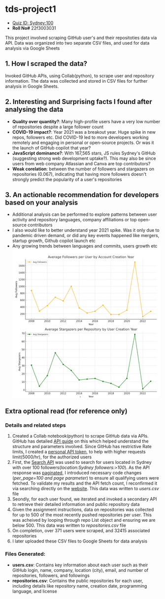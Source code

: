 # tds-project1
- [Quiz ID: Sydney:100](https://tools-in-data-science.pages.dev/project1)
- **Roll No#** 22f3003031

This project involved scraping GitHub user's and their repositoties data via API. Data was organized into two separate CSV files, and used for data analysis via Google Sheets

## 1. How I scraped the data?
Invoked GitHub APIs, using Collab(python), to scrape user and repository information. The data was collected and stored in CSV files for further analysis in Google Sheets.

## 2. Interesting and Surprising facts I found after analysing the data
- **Quality over quantity?**: Many high-profile users have a very low number of repositories despite a large follower count
- **COVID-19 impact?**: Year 2021 was a breakout year. Huge spike in new repos, followers etc. Did COVID-19 led to more developers working remotely and engaging in personal or open-source projects. Or was it the launch of GitHub copilot that year?
- **JavaScript dominance?**: With 167,565 stars, JS rules Sydney's GitHub (suggesting strong web development uptake?). This may also be since users from web company Atlassian and Canva are top contributors?
- **Weak corelation**: between the number of followers and stargazers on repositories (0.067), indicating that having more followers doesn't strongly predict the popularity of a user's repositories

## 3. An actionable recommendation for developers based on your analysis
- Additional analysis can be performed to explore patterns between user activity and repository languages, company affiliations or top open-source contributors
- I also would like to better understand year 2021 spike. Was it only due to pandemic driven demand, or did any key events happened like mergers, startup growth, Github copilot launch etc
- Any growing trends between languages and commits, users growth etc
![alt text](https://github.com/sidg75/tds-project1/blob/main/users_trend_by_years.png)

## Extra optional read (for reference only)
### Details and related steps
1. Created a Collab notebook(python) to scrape GitHub data via APIs. GitHub has detailed [API guide](https://docs.github.com/en/rest/about-the-rest-api/about-the-rest-api?apiVersion=2022-11-28) on this which helped understand the structure and parameters involved. Since GitHub has restrictive Rate limits, I created a [personal API token](https://github.com/settings/personal-access-tokens/new), to help with higher requests limit(5000/hr), for the authorized users
2. First, the [Search API](https://docs.github.com/en/rest/search/search?apiVersion=2022-11-28) was used to search for users located in Sydney with over 100 followers(_location:Sydney followers:>100_). As the API response was [paginated](https://docs.github.com/en/rest/using-the-rest-api/using-pagination-in-the-rest-api?apiVersion=2022-11-28), I introduced necessary code changes (_per_page=100 and page parameter_) to ensure all qualifying users were fetched. To validate my results and the API fetch count, I reconfirmed it via searching directly on the [website](https://github.com/search?q=location%3ASydney%20followers%3A%3E100&type=users). This data was written to _users.csv_ file
3. Seondly, for each user found, we iterated and invoked a secondary API to retrieve their detailed information and public repository data
4. Given the assignment instructions, data on repositories was collected for up to 500 of the most recently pushed repositories per user. This was acheived by looping through repo List object and ensuring we are below 500. This data was written to _repositories.csv_ file
5. On completion, over 371 users were scraped, and 32415 associated repositories
6. I later uploaded these CSV files to Google Sheets for data analysis

### Files Generated:
- **users.csv**: Contains key information about each user such as their GitHub login, name, company, location (city), email, and number of repositories, followers, and followings
- **repositories.csv**: Contains the public repositories for each user, including details like repository name, creation date, programming language, and license

